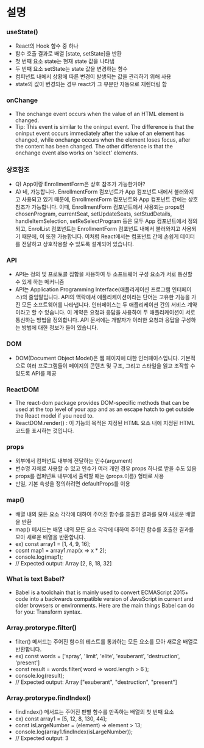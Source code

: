 # 설명

### useState()
+ React의 Hook 함수 중 하나
+ 함수 호출 결과로 배열 [state, setState]을 반환
+ 첫 번째 요소 state는 현재 state 값을 나타냄
+ 두 번째 요소 setState는 state 값을 변경하는 함수
+ 컴퍼넌트 내에서 상황에 따른 변경이 발생되는 값을 관리하기 위해 사용
+ state의 값이 변경되는 경우 react가 그 부분만 자동으로 재렌더링 함

### onChange
+ The onchange event occurs when the value of an HTML element is changed.
+ Tip: This event is similar to the oninput event. The difference is that the oninput event occurs immediately after the value of an element has changed, while onchange occurs when the element loses focus, after the content has been changed. The other difference is that the onchange event also works on 'select' elements.

### 상호참조
+ Q) App이랑 EnrollmentForm은 상호 참조가 가능한거야?
+ A) 네, 가능합니다. EnrollmentForm 컴포넌트가 App 컴포넌트 내에서 불러와지고 사용되고 있기 때문에, EnrollmentForm 컴포넌트와 App 컴포넌트 간에는 상호 참조가 가능합니다. 이때, EnrollmentForm 컴포넌트에서 사용되는 props인 chosenProgram, currentSeat, setUpdateSeats, setStudDetails, handleItemSelection, setReSelectProgram 등은 모두 App 컴포넌트에서 정의되고, EnrolList 컴포넌트는 EnrollmentForm 컴포넌트 내에서 불러와지고 사용되기 때문에, 이 또한 가능합니다. 이처럼 React에서는 컴포넌트 간에 손쉽게 데이터를 전달하고 상호작용할 수 있도록 설계되어 있습니다.

### API
+ API는 정의 및 프로토콜 집합을 사용하여 두 소프트웨어 구성 요소가 서로 통신할 수 있게 하는 메커니즘
+ API는 Application Programming Interface(애플리케이션 프로그램 인터페이스)의 줄임말입니다. API의 맥락에서 애플리케이션이라는 단어는 고유한 기능을 가진 모든 소프트웨어를 나타냅니다. 인터페이스는 두 애플리케이션 간의 서비스 계약이라고 할 수 있습니다. 이 계약은 요청과 응답을 사용하여 두 애플리케이션이 서로 통신하는 방법을 정의합니다. API 문서에는 개발자가 이러한 요청과 응답을 구성하는 방법에 대한 정보가 들어 있습니다.

### DOM
+ DOM(Document Object Model)은 웹 페이지에 대한 인터페이스입니다. 기본적으로 여러 프로그램들이 페이지의 콘텐츠 및 구조, 그리고 스타일을 읽고 조작할 수 있도록 API를 제공

### ReactDOM
+ The react-dom package provides DOM-specific methods that can be used at the top level of your app and as an escape hatch to get outside the React model if you need to.
+ ReactDOM.render() : 이 기능의 목적은 지정된 HTML 요소 내에 지정된 HTML 코드를 표시하는 것입니다.

### props
+ 외부에서 컴퍼넌트 내부에 전달하는 인수(argument)
+ 변수명 자체로 사용할 수 있고 인수가 여러 개인 경우 props 하나로 받을 수도 있음
+ props를 컴퍼넌트 내부에서 출력할 때는 {props.이름} 형태로 사용
+ 만일, 기본 속성을 정의하려면 defaultProps를 이용

### map()
+ 배열 내의 모든 요소 각각에 대하여 주어진 함수를 호출한 결과를 모아 새로운 배열을 반환
+ map() 메서드는 배열 내의 모든 요소 각각에 대하여 주어진 함수를 호출한 결과를 모아 새로운 배열을 반환합니다.
+ ex) const array1 = [1, 4, 9, 16];
+ cosnt map1 = array1.map(x => x * 2);
+ console.log(map1);
+ // Expected output: Array [2, 8, 18, 32]

### What is text Babel?
+ Babel is a toolchain that is mainly used to convert ECMAScript 2015+ code into a backwards compatible version of JavaScript in current and older browsers or environments. Here are the main things Babel can do for you: Transform syntax.

### Array.protorype.filter()
+ filter() 메서드는 주어진 함수의 테스트를 통과하는 모든 요소를 모아 새로운 배열로 반환합니다.
+ ex) const words = ['spray', 'limit', 'elite', 'exuberant', 'destruction', 'present']
+ const result = words.filter( word => word.length > 6 );
+ console.log(result);
+ // Expected output: Array ["exuberant", "destruction", "present"]

### Array.protorype.findIndex()
+ findIndex() 메서드는 주어진 판별 함수를 만족하는 배열의 첫 번째 요소
+ ex) const array1 = [5, 12, 8, 130, 44];
+ const isLargeNumber = (element) => element > 13;
+ console.log(array1.findIndex(isLargeNumber));
+ // Expected output: 3